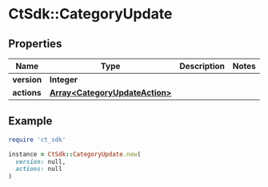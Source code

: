 # CtSdk::CategoryUpdate

## Properties

| Name | Type | Description | Notes |
| ---- | ---- | ----------- | ----- |
| **version** | **Integer** |  |  |
| **actions** | [**Array&lt;CategoryUpdateAction&gt;**](CategoryUpdateAction.md) |  |  |

## Example

```ruby
require 'ct_sdk'

instance = CtSdk::CategoryUpdate.new(
  version: null,
  actions: null
)
```

